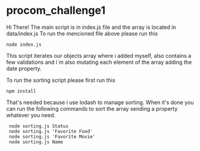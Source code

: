 # procom_challenge1
Hi There!
The main script is in index.js file and the array is located in data/index.js
To run the mencioned file above please run this
    
    node index.js
    
This script iterates our objects array where i added myself, also contains a few validations and i´m also mutating each element of the array adding the date property.

To run the sorting script please first run this

    npm install
    
That's needed because i use lodash to manage sorting.
When it's done you can run the following commands to sort the array sending a property whatever you need.

     node sorting.js Status
     node sorting.js 'Favorite Food'
     node sorting.js 'Favorite Movie'
     node sorting.js Name

